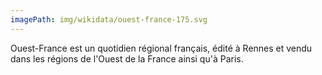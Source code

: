 ```yaml
---
imagePath: img/wikidata/ouest-france-175.svg
---
```


Ouest-France est un quotidien régional français, édité à Rennes et vendu dans les régions de l'Ouest de la France ainsi qu'à Paris.
